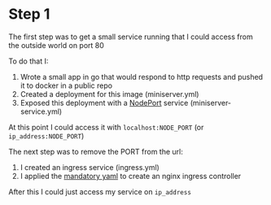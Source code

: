 # Step 1

The first step was to get a small service running that I could access from the outside
world on port 80

To do that I:

1. Wrote a small app in go that would respond to http requests and pushed it to docker in
   a public repo
1. Created a deployment for this image (miniserver.yml)
1. Exposed this deployment with a [NodePort][] service (miniserver-service.yml)

At this point I could access it with `localhost:NODE_PORT` (or `ip_address:NODE_PORT`)

The next step was to remove the PORT from the url:

1. I created an ingress service (ingress.yml)
1. I applied the [mandatory yaml][] to create an nginx ingress controller

After this I could just access my service on `ip_address`


[NodePort]: https://kubernetes.io/docs/concepts/services-networking/service/#nodeport
[mandatory yaml]: https://raw.githubusercontent.com/kubernetes/ingress-nginx/master/deploy/static/mandatory.yaml   
